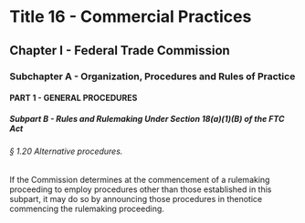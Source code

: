 
# Title 16 - Commercial Practices
## Chapter I - Federal Trade Commission
### Subchapter A - Organization, Procedures and Rules of Practice
#### PART 1 - GENERAL PROCEDURES
##### Subpart B - Rules and Rulemaking Under Section 18(a)(1)(B) of the FTC Act
###### § 1.20 Alternative procedures.

If the Commission determines at the commencement of a rulemaking proceeding to employ procedures other than those established in this subpart, it may do so by announcing those procedures in thenotice commencing the rulemaking proceeding.
